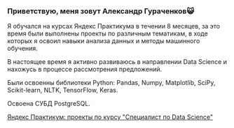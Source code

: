 ### Приветствую, меня зовут Александр Гураченков😺

Я обучался на курсах Яндекс Практикума в течении 8 месяцев, за это время были выполнены проекты по различным тематикам, в ходе которых я освоил навыки анализа данных и методы машинного обучения.

В настоящее время я активно развиваюсь в направлении Data Science и нахожусь в процессе рассмотрения предложений.

Были освоенны библиотеки Python: Pandas, Numpy, Matplotlib, SciPy, Scikit-learn, NLTK, TensorFlow, Keras.

Освоена СУБД PostgreSQL.

[Яндекс Практикум: проекты по курсу "Специалист по Data Science"](https://github.com/AlexPuaro/Data_science)



<!--
**AlexPuaro/alexpuaro** is a ✨ _special_ ✨ repository because its `README.md` (this file) appears on your GitHub profile.

Here are some ideas to get you started:

- 🔭 I’m currently working on ...
- 🌱 I’m currently learning ...
- 👯 I’m looking to collaborate on ...
- 🤔 I’m looking for help with ...
- 💬 Ask me about ...
- 📫 How to reach me: ...
- 😄 Pronouns: ...
- ⚡ Fun fact: ...
-->
